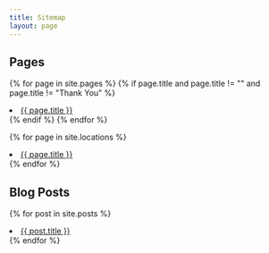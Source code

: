 ```yaml
---
title: Sitemap
layout: page
---
```


<!-- Sitemap -->
## Pages
{% for page in site.pages %}
  {% if page.title and page.title != "" and page.title != "Thank You" %}
  <li>
    <a href="{{ page.url | prepend: site.baseurl }}">{{ page.title }}</a>
  </li>
  {% endif %}
{% endfor %}

<!-- Location Pages -->
{% for page in site.locations %}
  <li>
    <a href="{{ page.url | prepend: site.baseurl }}">{{ page.title }}</a>
  </li>
{% endfor %}

## Blog Posts
{% for post in site.posts %}
<li>
  <a href="{{ post.url | prepend: site.baseurl }}">{{ post.title }}</a>
</li>
{% endfor %}
